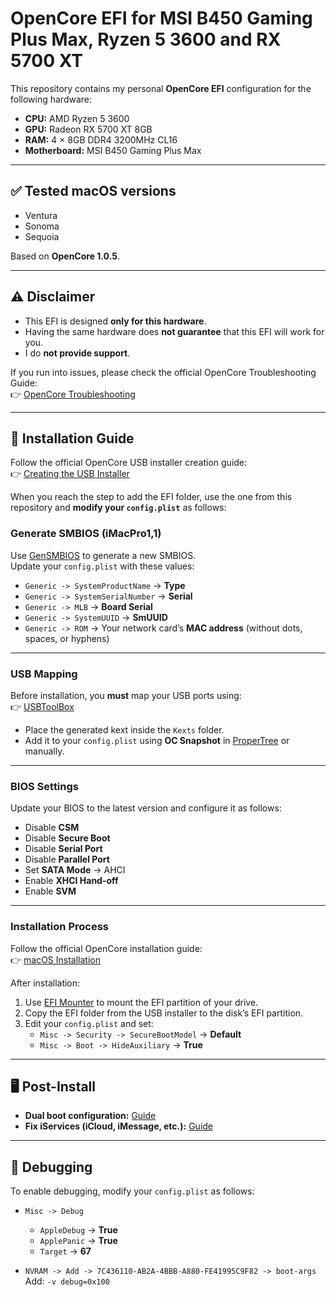 # OpenCore EFI for MSI B450 Gaming Plus Max, Ryzen 5 3600 and RX 5700 XT

This repository contains my personal **OpenCore EFI** configuration for the following hardware:

- **CPU:** AMD Ryzen 5 3600  
- **GPU:** Radeon RX 5700 XT 8GB  
- **RAM:** 4 × 8GB DDR4 3200MHz CL16  
- **Motherboard:** MSI B450 Gaming Plus Max  

---

## ✅ Tested macOS versions
- Ventura  
- Sonoma  
- Sequoia  

Based on **OpenCore 1.0.5**.

---

## ⚠️ Disclaimer
- This EFI is designed **only for this hardware**.  
- Having the same hardware does **not guarantee** that this EFI will work for you.  
- I do **not provide support**.  

If you run into issues, please check the official OpenCore Troubleshooting Guide:  
👉 [OpenCore Troubleshooting](https://dortania.github.io/OpenCore-Install-Guide/troubleshooting/troubleshooting.html#table-of-contents)

---

## 🔧 Installation Guide

Follow the official OpenCore USB installer creation guide:  
👉 [Creating the USB Installer](https://dortania.github.io/OpenCore-Install-Guide/installer-guide/)

When you reach the step to add the EFI folder, use the one from this repository and **modify your `config.plist`** as follows:

### Generate SMBIOS (iMacPro1,1)
Use [GenSMBIOS](https://dortania.github.io/OpenCore-Install-Guide/AMD/zen.html#platforminfo) to generate a new SMBIOS.  
Update your `config.plist` with these values:

- `Generic -> SystemProductName` → **Type**  
- `Generic -> SystemSerialNumber` → **Serial**  
- `Generic -> MLB` → **Board Serial**  
- `Generic -> SystemUUID` → **SmUUID**  
- `Generic -> ROM` → Your network card’s **MAC address** (without dots, spaces, or hyphens)

---

### USB Mapping
Before installation, you **must** map your USB ports using:  
👉 [USBToolBox](https://github.com/USBToolBox/tool)  

- Place the generated kext inside the `Kexts` folder.  
- Add it to your `config.plist` using **OC Snapshot** in [ProperTree](https://github.com/corpnewt/ProperTree) or manually.  

---

### BIOS Settings
Update your BIOS to the latest version and configure it as follows:

- Disable **CSM**  
- Disable **Secure Boot**  
- Disable **Serial Port**  
- Disable **Parallel Port**  
- Set **SATA Mode** → AHCI  
- Enable **XHCI Hand-off**  
- Enable **SVM**  

---

### Installation Process
Follow the official OpenCore installation guide:  
👉 [macOS Installation](https://dortania.github.io/OpenCore-Install-Guide/installation/installation-process.html)

After installation:  
1. Use [EFI Mounter](https://www.dualbootpc.com/software/utility/efi-mounter-v3/) to mount the EFI partition of your drive.  
2. Copy the EFI folder from the USB installer to the disk’s EFI partition.  
3. Edit your `config.plist` and set:  
   - `Misc -> Security -> SecureBootModel` → **Default**
   - `Misc -> Boot -> HideAuxiliary` → **True**

---

## 🖥️ Post-Install
- **Dual boot configuration:** [Guide](https://dortania.github.io/OpenCore-Post-Install/multiboot/bootstrap.html)  
- **Fix iServices (iCloud, iMessage, etc.):** [Guide](https://dortania.github.io/OpenCore-Post-Install/universal/iservices.html)  

---

## 🐞 Debugging
To enable debugging, modify your `config.plist` as follows:

- `Misc -> Debug`  
  - `AppleDebug` → **True**  
  - `ApplePanic` → **True**  
  - `Target` → **67**  

- `NVRAM -> Add -> 7C436110-AB2A-4BBB-A880-FE41995C9F82 -> boot-args`  
  Add: `-v debug=0x100`
